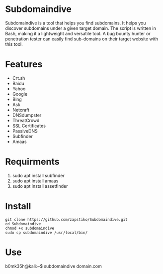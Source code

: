 # Subdomaindive
Subdomaindive is a tool that helps you find subdomains. It helps you discover subdomains under a given target domain. The script is written in Bash, making it a lightweight and versatile tool. A bug bounty hunter or penetration tester can easily find sub-domains on their target website with this tool.

# Features 
*  Crt.sh
*  Baidu
*  Yahoo
*  Google
*  Bing
*  Ask
*  Netcraft
*  DNSdumpster
*  ThreatCrowd
*  SSL Certificates
*  PassiveDNS
*  Subfinder
*  Amaas


# Requirments 
1. sudo apt install subfinder
2. sudo apt install amaas
3. sudo apt install assetfinder

# Install

```
git clone https://github.com/zapstiko/Subdomaindive.git
cd Subdomaindive
chmod +x subdomaindive
sudo cp subdomaindive /usr/local/bin/
```

# Use 
b0mk35h@kali:~$ subdomaindive domain.com

